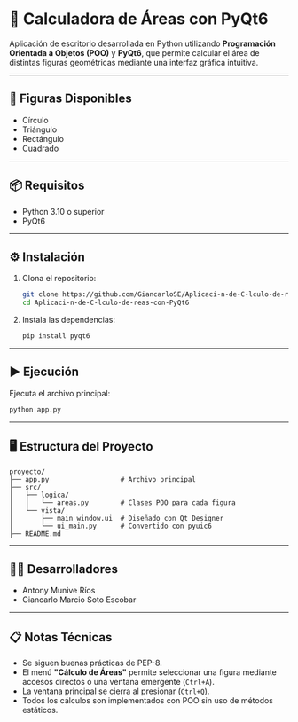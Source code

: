 # 🧮 Calculadora de Áreas con PyQt6

Aplicación de escritorio desarrollada en Python utilizando **Programación Orientada a Objetos (POO)** y **PyQt6**, que permite calcular el área de distintas figuras geométricas mediante una interfaz gráfica intuitiva.

---

## 📐 Figuras Disponibles

- Círculo
- Triángulo
- Rectángulo
- Cuadrado

---

## 📦 Requisitos

- Python 3.10 o superior
- PyQt6

---

## ⚙️ Instalación

1. Clona el repositorio:
   ```bash
   git clone https://github.com/GiancarloSE/Aplicaci-n-de-C-lculo-de-reas-con-PyQt6.git
   cd Aplicaci-n-de-C-lculo-de-reas-con-PyQt6
   ```

2. Instala las dependencias:
   ```bash
   pip install pyqt6
   ```

---

## ▶️ Ejecución

Ejecuta el archivo principal:

```bash
python app.py
```

---

## 🖥️ Estructura del Proyecto

```
proyecto/
├── app.py                  # Archivo principal
├── src/
│   ├── logica/
│   │   └── areas.py        # Clases POO para cada figura
│   └── vista/
│       ├── main_window.ui  # Diseñado con Qt Designer
│       └── ui_main.py      # Convertido con pyuic6
├── README.md
```

---

## 👨‍💻 Desarrolladores

- Antony Munive Ríos
- Giancarlo Marcio Soto Escobar

---

## 📋 Notas Técnicas

- Se siguen buenas prácticas de PEP-8.
- El menú **"Cálculo de Áreas"** permite seleccionar una figura mediante accesos directos o una ventana emergente (`Ctrl+A`).
- La ventana principal se cierra al presionar (`Ctrl+Q`).
- Todos los cálculos son implementados con POO sin uso de métodos estáticos.